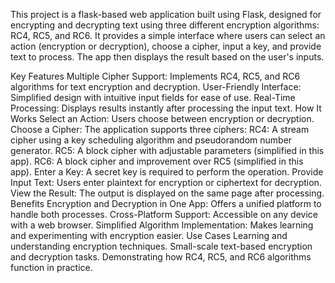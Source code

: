 This project is a flask-based web application built using Flask, designed for encrypting and decrypting text using three different encryption algorithms: RC4, RC5, and RC6. It provides a simple interface where users can select an action (encryption or decryption), choose a cipher, input a key, and provide text to process. The app then displays the result based on the user's inputs.

Key Features
Multiple Cipher Support: Implements RC4, RC5, and RC6 algorithms for text encryption and decryption.
User-Friendly Interface: Simplified design with intuitive input fields for ease of use.
Real-Time Processing: Displays results instantly after processing the input text.
How It Works
Select an Action: Users choose between encryption or decryption.
Choose a Cipher: The application supports three ciphers:
RC4: A stream cipher using a key scheduling algorithm and pseudorandom number generator.
RC5: A block cipher with adjustable parameters (simplified in this app).
RC6: A block cipher and improvement over RC5 (simplified in this app).
Enter a Key: A secret key is required to perform the operation.
Provide Input Text: Users enter plaintext for encryption or ciphertext for decryption.
View the Result: The output is displayed on the same page after processing.
Benefits
Encryption and Decryption in One App: Offers a unified platform to handle both processes.
Cross-Platform Support: Accessible on any device with a web browser.
Simplified Algorithm Implementation: Makes learning and experimenting with encryption easier.
Use Cases
Learning and understanding encryption techniques.
Small-scale text-based encryption and decryption tasks.
Demonstrating how RC4, RC5, and RC6 algorithms function in practice.
